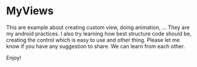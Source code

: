 # MyViews
This are example about creating custom view, doing animation, ... They are my android practices. I also try learning how best structure code should be, creating the control which is easy to use and other thing. Please let me know if you have any suggestion to share. We can learn from each other.

Enjoy!
